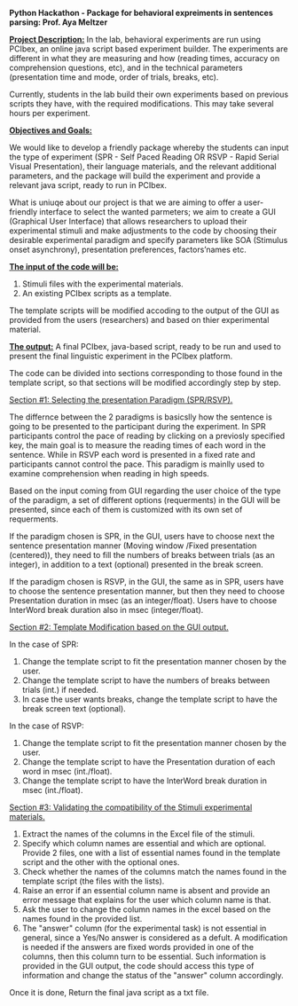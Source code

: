 **Python Hackathon - Package for behavioral expreiments in sentences parsing: Prof. Aya Meltzer**

**<u>Project Description:</u>**
In the lab, behavioral experiments are run using PCIbex, an online java script based
experiment builder. The experiments are different in what they are measuring and how
(reading times, accuracy on comprehension questions, etc), and in the technical parameters (presentation time and mode, order of trials, breaks, etc).

Currently, students in the lab build their own experiments based on previous scripts they have, with the required modifications. This may take several hours per experiment.

**<u>Objectives and Goals:</u>**

We would like to develop a friendly package whereby the students can input the type of
experiment (SPR - Self Paced Reading OR RSVP - Rapid Serial Visual Presentation), their language materials, and the relevant additional parameters, and the package will build the experiment and provide a relevant java script, ready to run in PCIbex.

What is uniuqe about our project is that we are aiming to offer a user-friendly interface to select the wanted parmeters; we aim to create a GUI (Graphical User Interface) that allows researchers to upload their experimental stimuli and make adjustments to the code by choosing their desirable experimental paradigm and specify parameters like SOA (Stimulus onset asynchrony), presentation preferences, factors’names etc.

**<u>The input of the code will be:</u>** 
1) Stimuli files with the experimental materials. 
2) An existing PCIbex scripts as a template.

The template scripts will be modified accoding to the output of the GUI as provided from the users (researchers) and based on thier experimental material. 

**<u>The output:</u>** 
A final PCIbex, java-based script, ready to be run and used to present the final linguistic experiment in the PCIbex platform.

The code can be divided into sections corresponding to those found in the template script, so that sections will be modified accordingly step by step. 

<u>Section #1: Selecting the presentation Paradigm (SPR/RSVP).</u>

The differnce between the 2 paradigms is basicslly how  the sentence is going to be presented to the participant during the experiment. In SPR participants control the pace of reading by clicking on a previosly specified key, the main goal is to measure the reading times of each word in the sentence. While in RSVP each word is presented in a fixed rate and participants cannot control the pace. This paradigm is mainlly used to examine comprehension when reading in high speeds. 

Based on the input coming from GUI regarding the user choice of the type of the paradigm, a set of different options (requerments) in the GUI will be presented, since each of them is customized with its own set of requerments.

If the paradigm chosen is SPR, in the GUI, users have to choose next the sentence presentation manner (Moving window /Fixed presentation (centered)), they need to fill the numbers of breaks between trials (as an integer), in addition to a text (optional) presented in the break screen. 

If the paradigm chosen is RSVP, in the GUI, the same as in SPR, users have to choose  the sentence presentation manner, but then they need to choose Presentation duration in msec (as an integer/float). Users have to choose InterWord break duration also in msec (integer/float). 

<u>Section #2: Template Modification based on the GUI output.</u>

In the case of SPR: 
1) Change the template script to fit the presentation manner chosen by the user.
2) Change the template script to have the numbers of breaks between trials (int.) if needed.
3) In case the user wants breaks, change the template script to have the break screen text (optional). 
 
In the case of RSVP:
1) Change the template script to fit the presentation manner chosen by the user.
2) Change the template script to have the Presentation duration of each word in msec (int./float). 
3) Change the template script to have the InterWord break duration in msec (int./float).

<u>Section #3: Validating the compatibility of the Stimuli experimental materials.</u>

1) Extract the names of the columns in the Excel file of the stimuli. 
2) Specify which column names are essential and which are optional. Provide 2 files, one with a list of essential names found in the template script and the other with the optional ones. 
2) Check whether the names of the columns match the names found in the template script (the files with the lists). 
4) Raise an error if an essential column name is absent and provide an error message that explains for the user which column name is that. 
5) Ask the user to change the column names in the excel based on the names found in the provided list.
6) The "answer" column (for the experimental task) is not essential in general, since a Yes/No answer is considered as a defult. A modification is needed if the answers are fixed words provided in one of the columns, then this column turn to be essential. Such information is provided in the GUI output, the code should access this type of information and change the status of the "answer" column accordingly.

Once it is done, Return the final java script as a txt file. 











